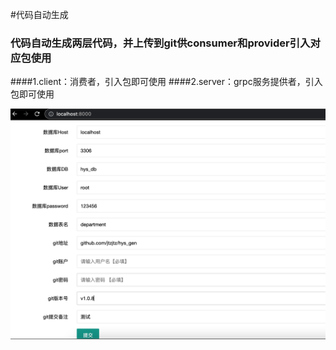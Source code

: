 #代码自动生成
### 代码自动生成两层代码，并上传到git供consumer和provider引入对应包使用
####1.client：消费者，引入包即可使用
####2.server：grpc服务提供者，引入包即可使用


![系统截图](系统截图.png)